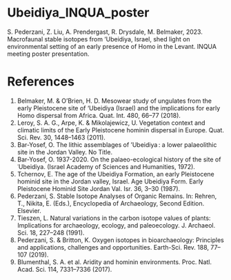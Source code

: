 # Ubeidiya_INQUA_poster

S. Pederzani, Z. Liu, A. Prendergast, R. Drysdale, M. Belmaker, 2023. Macrofaunal stable isotopes from ‘Ubeidiya, Israel, shed light on environmental setting of an early presence of Homo in the Levant. INQUA meeting poster presentation. 

# References
1.	Belmaker, M. & O’Brien, H. D. Mesowear study of ungulates from the early Pleistocene site of ‘Ubeidiya (Israel) and the implications for early Homo dispersal from Africa. Quat. Int. 480, 66–77 (2018).
2.	Leroy, S. A. G., Arpe, K. & Mikolajewicz, U. Vegetation context and climatic limits of the Early Pleistocene hominin dispersal in Europe. Quat. Sci. Rev. 30, 1448–1463 (2011).
3.	Bar-Yosef, O. The lithic assemblages of ’Ubeidiya : a lower palaeolithic site in the Jordan Valley. No Title.
4.	Bar-Yosef, O. 1937-2020. On the palaeo-ecological history of the site of ʿUbeidiya. (Israel Academy of Sciences and Humanities, 1972).
5.	Tchernov, E. The age of the Ubeidiya Formation, an early Pleistocene hominid site in the Jordan valley, Israel. Age Ubeidiya Form. Early Pleistocene Hominid Site Jordan Val. Isr. 36, 3–30 (1987).
6.	Pederzani, S. Stable Isotope Analyses of Organic Remains. In: Rehren, T., Nikita, E. (Eds.), Encyclopedia of Archaeology, Second Edition. Elsevier. 
7.	Tieszen, L. Natural variations in the carbon isotope values of plants: Implications for archaeology, ecology, and paleoecology. J. Archaeol. Sci. 18, 227–248 (1991).
8.	Pederzani, S. & Britton, K. Oxygen isotopes in bioarchaeology: Principles and applications, challenges and opportunities. Earth-Sci. Rev. 188, 77–107 (2019).
9.	Blumenthal, S. A. et al. Aridity and hominin environments. Proc. Natl. Acad. Sci. 114, 7331–7336 (2017).




